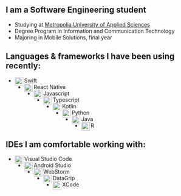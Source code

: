 ## I am a Software Engineering student
- Studying at [Metropolia University of Applied Sciences](https://www.metropolia.fi/en)
- Degree Program in Information and Communication Technology
- Majoring in Mobile Solutions, final year

## Languages & frameworks I have been using recently:
- Swift<img align="left" alt="swift" width="22px" src="https://cdn.jsdelivr.net/npm/simple-icons@v3/icons/swift.svg"/>
- React Native<img align="left" alt="react" width="22px" src="https://cdn.jsdelivr.net/npm/simple-icons@v3/icons/react.svg"/>
- Javascript<img align="left" alt="javascript" width="22px" src="https://cdn.jsdelivr.net/npm/simple-icons@v3/icons/javascript.svg"/>
- Typescript<img align="left" alt="typescript" width="22px" src="https://cdn.jsdelivr.net/npm/simple-icons@v3/icons/typescript.svg"/>
- Kotlin<img align="left" alt="android" width="22px" src="https://cdn.jsdelivr.net/npm/simple-icons@v3/icons/kotlin.svg"/>
- Python<img align="left" alt="python" width="22px" src="https://cdn.jsdelivr.net/npm/simple-icons@v3/icons/python.svg"/>
- Java<img align="left" alt="Java" width="22px" src="https://cdn.jsdelivr.net/npm/simple-icons@v3/icons/java.svg"/>
- R<img align="left" alt="R" width="22px" src="https://cdn.jsdelivr.net/npm/simple-icons@v3/icons/r.svg"/>

## IDEs I am comfortable working with:
- Visual Studio Code<img align="left" alt="visual studio code" width="22px" src="https://cdn.jsdelivr.net/npm/simple-icons@v3/icons/visualstudiocode.svg"/>
- Android Studio<img align="left" alt="android studio" width="22px" src="https://cdn.jsdelivr.net/npm/simple-icons@v3/icons/androidstudio.svg"/>
- WebStorm<img align="left" alt="webstorm" width="22px" src="https://cdn.jsdelivr.net/npm/simple-icons@v3/icons/webstorm.svg"/>
- DataGrip<img align="left" alt="xcode" width="22px" src="https://cdn.jsdelivr.net/npm/simple-icons@v3/icons/jetbrains.svg"/>
- XCode<img align="left" alt="xcode" width="22px" src="https://cdn.jsdelivr.net/npm/simple-icons@v3/icons/xcode.svg"/>
